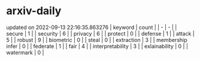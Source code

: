 # arxiv-daily
updated on 2022-09-13 22:16:35.863276
| keyword | count |
| - | - |
| secure | 1 |
| security | 6 |
| privacy | 6 |
| protect | 0 |
| defense | 1 |
| attack | 5 |
| robust | 9 |
| biometric | 0 |
| steal | 0 |
| extraction | 3 |
| membership infer | 0 |
| federate | 1 |
| fair | 4 |
| interpretability | 3 |
| exlainability | 0 |
| watermark | 0 |
